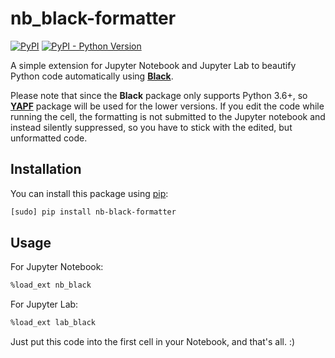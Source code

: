 # nb_black-formatter

[![PyPI](https://img.shields.io/pypi/v/nb_black.svg)](https://pypi.org/project/nb-black/)
[![PyPI - Python Version](https://img.shields.io/pypi/pyversions/nb_black.svg)](https://pypi.org/project/nb-black/)

A simple extension for Jupyter Notebook and Jupyter Lab to beautify Python code automatically using **[Black](https://github.com/psf/black)**.

Please note that since the **Black** package only supports Python 3.6+, so **[YAPF](https://github.com/google/yapf)** package will
be used for the lower versions. If you edit the code while running the cell, the formatting is
not submitted to the Jupyter notebook and instead silently suppressed, so you have to stick with
the edited, but unformatted code.

## Installation

You can install this package using [pip](http://www.pip-installer.org):

```sh
[sudo] pip install nb-black-formatter
```

## Usage

For Jupyter Notebook:

```sh
%load_ext nb_black
```

For Jupyter Lab:

```sh
%load_ext lab_black
```

Just put this code into the first cell in your Notebook, and that's all. :)
